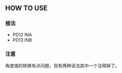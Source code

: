 <!--
 * @Author: QianXu
 * @LastEditors: QianXu
 * @Description: NONE
 * @Date: 2019-03-05 12:59:57
 * @LastEditTime: 2019-03-05 13:05:28
 -->
## HOW TO USE

### 接法
- PD12 INA
- PD13 INB

### 注意
角度值的转换有点问题，现有两种读法其中一个注释掉了。